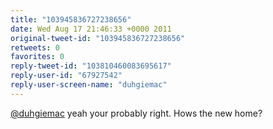```yaml
---
title: "103945836727238656"
date: Wed Aug 17 21:46:33 +0000 2011
original-tweet-id: "103945836727238656"
retweets: 0
favorites: 0
reply-tweet-id: "103810460083695617"
reply-user-id: "67927542"
reply-user-screen-name: "duhgiemac"
---
```

<a href="https://twitter.com/duhgiemac">@duhgiemac</a> yeah your probably right. Hows the new home?
